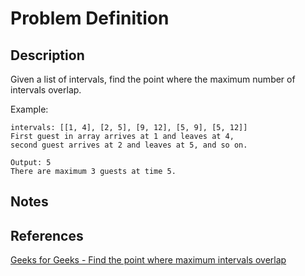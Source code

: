 # Problem Definition

## Description

Given a list of intervals, find the point where the maximum number of intervals overlap.

Example:

```plaintext
intervals: [[1, 4], [2, 5], [9, 12], [5, 9], [5, 12]]
First guest in array arrives at 1 and leaves at 4,
second guest arrives at 2 and leaves at 5, and so on.

Output: 5
There are maximum 3 guests at time 5.
```

## Notes

## References

[Geeks for Geeks - Find the point where maximum intervals overlap](https://www.geeksforgeeks.org/find-the-point-where-maximum-intervals-overlap/)
